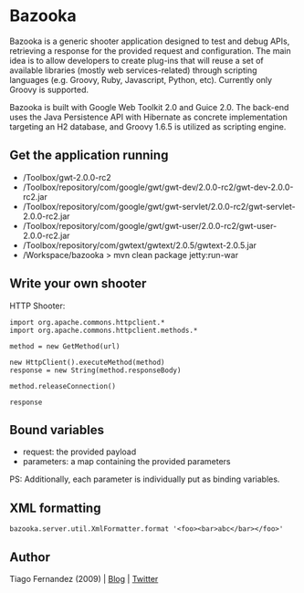 Bazooka
======

Bazooka is a generic shooter application designed to test and debug APIs,
retrieving a response for the provided request and configuration. The main
idea is to allow developers to create plug-ins that will reuse a set of
available libraries (mostly web services-related) through scripting languages
(e.g. Groovy, Ruby, Javascript, Python, etc). Currently only Groovy is supported.

Bazooka is built with Google Web Toolkit 2.0 and Guice 2.0. The back-end uses
the Java Persistence API with Hibernate as concrete implementation targeting
an H2 database, and Groovy 1.6.5 is utilized as scripting engine.


Get the application running
------

* /Toolbox/gwt-2.0.0-rc2
* /Toolbox/repository/com/google/gwt/gwt-dev/2.0.0-rc2/gwt-dev-2.0.0-rc2.jar
* /Toolbox/repository/com/google/gwt/gwt-servlet/2.0.0-rc2/gwt-servlet-2.0.0-rc2.jar
* /Toolbox/repository/com/google/gwt/gwt-user/2.0.0-rc2/gwt-user-2.0.0-rc2.jar
* /Toolbox/repository/com/gwtext/gwtext/2.0.5/gwtext-2.0.5.jar
* /Workspace/bazooka > mvn clean package jetty:run-war


Write your own shooter
------

HTTP Shooter:

    import org.apache.commons.httpclient.*
    import org.apache.commons.httpclient.methods.*

    method = new GetMethod(url)

    new HttpClient().executeMethod(method)
    response = new String(method.responseBody)

    method.releaseConnection()

    response


Bound variables
------

* request: the provided payload
* parameters: a map containing the provided parameters

PS: Additionally, each parameter is individually put as binding variables.


XML formatting
------

    bazooka.server.util.XmlFormatter.format '<foo><bar>abc</bar></foo>'


Author
------

Tiago Fernandez (2009) | [Blog][b] | [Twitter][t]

[b]: http://tiagofernandez.blogspot.com
[t]: http://twitter.com/tiagofernandez
